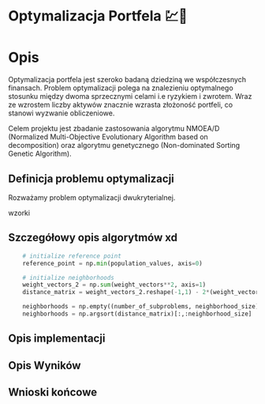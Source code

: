 # Optymalizacja Portfela 💹💸

# Opis 
Optymalizacja portfela jest szeroko badaną dziedziną we współczesnych finansach. 
Problem optymalizacji polega na znalezieniu optymalnego stosunku między dwoma sprzecznymi celami i.e ryzykiem i zwrotem. Wraz ze wzrostem liczby aktywów znacznie wzrasta złożoność portfeli, co stanowi wyzwanie obliczeniowe.

Celem projektu jest zbadanie zastosowania algorytmu NMOEA/D (Normalized Multi-Objective Evolutionary Algorithm based on decomposition) oraz algorytmu genetycznego (Non-dominated Sorting Genetic Algorithm).


## Definicja problemu optymalizacji

Rozważamy problem optymalizacji dwukryterialnej. 

wzorki


## Szczegółowy opis algorytmów xd

```python
    # initialize reference point
    reference_point = np.min(population_values, axis=0)

    # initialize neighborhoods
    weight_vectors_2 = np.sum(weight_vectors**2, axis=1)
    distance_matrix = weight_vectors_2.reshape(-1,1) - 2*(weight_vectors @ weight_vectors.T) + weight_vectors_2

    neighborhoods = np.empty((number_of_subproblems, neighborhood_size))
    neighborhoods = np.argsort(distance_matrix)[:,:neighborhood_size]

```

## Opis implementacji 

## Opis Wyników

## Wnioski końcowe 